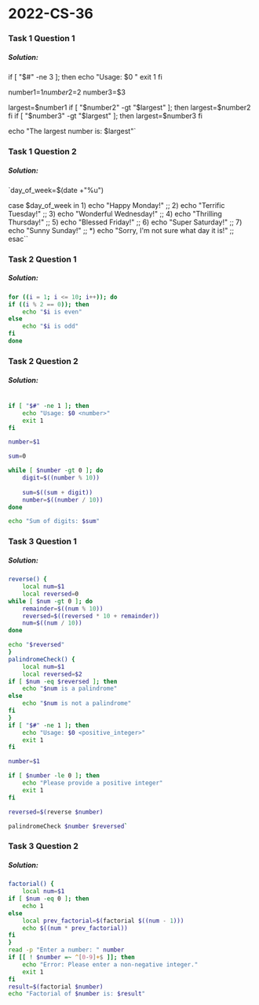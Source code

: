 # 2022-CS-36

### Task 1 Question 1

##### Solution:

if [ "$#" -ne 3 ]; then
    echo "Usage: $0 <number1> <number2> <number3>"
    exit 1
fi

number1=$1
number2=$2
number3=$3

largest=$number1
if [ "$number2" -gt "$largest" ]; then
    largest=$number2
fi
if [ "$number3" -gt "$largest" ]; then
    largest=$number3
fi

echo "The largest number is: $largest"`



### Task 1 Question 2

##### Solution:

`day_of_week=$(date +"%u")

case $day_of_week in
    1)
        echo "Happy Monday!"
        ;;
    2)
        echo "Terrific Tuesday!"
        ;;
    3)
        echo "Wonderful Wednesday!"
        ;;
    4)
        echo "Thrilling Thursday!"
        ;;
    5)
        echo "Blessed Friday!"
        ;;
    6)
        echo "Super Saturday!"
        ;;
    7)
        echo "Sunny Sunday!"
        ;;
    *)
        echo "Sorry, I'm not sure what day it is!"
        ;;
esac``

### Task 2 Question 1

##### Solution:



```sh
for ((i = 1; i <= 10; i++)); do
if ((i % 2 == 0)); then
    echo "$i is even"
else
    echo "$i is odd"
fi
done
```






### Task 2 Question 2

##### Solution:

```sh

if [ "$#" -ne 1 ]; then
    echo "Usage: $0 <number>"
    exit 1
fi

number=$1

sum=0

while [ $number -gt 0 ]; do
    digit=$((number % 10))
    
    sum=$((sum + digit))
    number=$((number / 10))
done

echo "Sum of digits: $sum"

```


### Task 3 Question 1

##### Solution:



```sh
reverse() {
    local num=$1
    local reversed=0
while [ $num -gt 0 ]; do
    remainder=$((num % 10))
    reversed=$((reversed * 10 + remainder))
    num=$((num / 10))
done

echo "$reversed"
}
palindromeCheck() {
    local num=$1
    local reversed=$2
if [ $num -eq $reversed ]; then
    echo "$num is a palindrome"
else
    echo "$num is not a palindrome"
fi
}
if [ "$#" -ne 1 ]; then
    echo "Usage: $0 <positive_integer>"
    exit 1
fi

number=$1

if [ $number -le 0 ]; then
    echo "Please provide a positive integer"
    exit 1
fi

reversed=$(reverse $number)

palindromeCheck $number $reversed`
```
### Task 3 Question 2

##### Solution:



```sh
factorial() {
    local num=$1
if [ $num -eq 0 ]; then
    echo 1
else
    local prev_factorial=$(factorial $((num - 1)))
    echo $((num * prev_factorial))
fi
}
read -p "Enter a number: " number
if [[ ! $number =~ ^[0-9]+$ ]]; then
    echo "Error: Please enter a non-negative integer."
    exit 1
fi
result=$(factorial $number)
echo "Factorial of $number is: $result"
```




